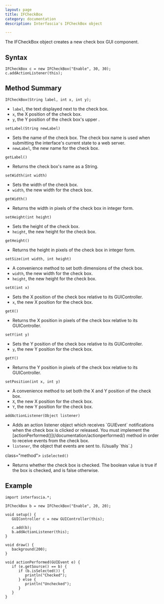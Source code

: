 ```yaml
---
layout: page
title: IFCheckBox
category: documentation
description: Interfascia's IFCheckBox object

---
```


The IFCheckBox object creates a new check box GUI component.

Syntax
------

	IFCheckBox c = new IFCheckBox("Enable", 30, 30);
	c.addActionListener(this);


Method Summary
--------------

<p class="method">
	<code>IFCheckBox(String label, int x, int y);</code>
</p>
<ul class="description">
	<li><code>label</code>, the text displayed next to the check box.</li>
	<li><code>x</code>, the X position of the check box.</li>
	<li><code>y</code>, the Y position of the check box's upper .</li>
</ul>

<p class="method">
	<code>setLabel(String newLabel)</code>
</p>
<ul class="description">
	<li>Sets the name of the check box. The check box name is used when submitting the interface's
		current state to a web server.</li>
	<li><code>newLabel</code>, the new name for the check box.</li>
</ul>

<p class="method">
	<code>getLabel()</code>
</p>
<ul class="description">
	<li>Returns the check box's name as a String.</li>
</ul>

<p class="method">
	<code>setWidth(int width)</code>
</p>
<ul class="description">
	<li>Sets the width of the check box.</li>
	<li><code>width</code>, the new width for the check box.</li>
</ul>

<p class="method">
	<code>getWidth()</code>
</p>
<ul class="description">
	<li>Returns the width in pixels of the check box in integer form.</li>
</ul>

<p class="method">
	<code>setHeight(int height)</code>
</p>
<ul class="description">
	<li>Sets the height of the check box.</li>
	<li><code>height</code>, the new height for the check box.</li>
</ul>

<p class="method">
	<code>getHeight()</code>
</p>
<ul class="description">
	<li>Returns the height in pixels of the check box in integer form.</li>
</ul>

<p class="method">
	<code>setSize(int width, int height)</code>
</p>
<ul class="description">
	<li>A convenience method to set both dimensions of the check box.</li>
	<li><code>width</code>, the new width for the check box.</li>
	<li><code>height</code>, the new height for the check box.</li>
</ul>

<p class="method">
	<code>setX(int x)</code>
</p>
<ul class="description">
	<li>Sets the X position of the check box relative to its GUIController.</li>
	<li><code>x</code>, the new X position for the check box.</li>
</ul>

<p class="method">
	<code>getX()</code>
</p>
<ul class="description">
	<li>Returns the X position in pixels of the check box relative to its GUIController.</li>
</ul>

<p class="method">
	<code>setY(int y)</code>
</p>
<ul class="description">
	<li>Sets the Y position of the check box relative to its GUIController.</li>
	<li><code>y</code>, the new Y position for the check box.</li>
</ul>

<p class="method">
	<code>getY()</code>
</p>
<ul class="description">
	<li>Returns the Y position in pixels of the check box relative to its GUIController.</li>
</ul>

<p class="method">
	<code>setPosition(int x, int y)</code>
</p>
<ul class="description">
	<li>A convenience method to set both the X and Y position of the check box.</li>
	<li><code>X</code>, the new X position for the check box.</li>
	<li><code>Y</code>, the new Y position for the check box.</li>
</ul>

<p class="method">
	<code>addActionListener(Object listener)</code>
</p>
<ul class="description">
	<li>Adds an action listener object which receives `GUIEvent` notifications when the check box is
		clicked or released. You must implement the [actionPerformed()](/documentation/actionperformed/)
		method in order to receive events from the check box.</li>
	<li><code>listener</code>, the object that events are sent to. (Usually `this`.)</li>
</ul>

<p> class="method">
	<code>isSelected()</code>
</p>
<ul class="description">
	<li>Returns whether the check box is checked. The boolean value is true if the box is checked, and is false otherwise.</li>
</ul>


Example
-------

	import interfascia.*;
	
	IFCheckBox b = new IFCheckBox("Enable", 20, 20);
	
	void setup() {
	   GUIController c = new GUIController(this);
	
	   c.add(b);
	   b.addActionListener(this);
	}
	
	void draw() {
	   background(200);
	}
	
	void actionPerformed(GUIEvent e) {
	   if (e.getSource() == b) {
	      if (b.isSelected()) {
	         println("Checked");
	      } else {
	         println("Unchecked");
	      }
	   }
	}

